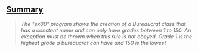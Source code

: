 <h2><u>Summary</u></h2>

> *The "ex00" program shows the creation of a Bureaucrat class that has a constant name and can only have grades between 1 to 150. An exception must be thrown when this rule is not obeyed. Grade 1 is the highest grade a bureaucrat can have and 150 is the lowest*

